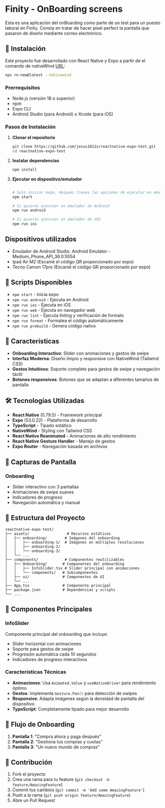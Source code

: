 # Finity - OnBoarding screens

Esta es una aplicación del onBoarding como parte de un test para un puesto laboral en Finity. Consta en tratar de hacer pixel perfect la pantalla que pasaron de diseño mediante correo electrónico.

## 🔧 Instalación

Este proyecto fue desarrollado con React Native y Expo a partir de el comando de nativeWind [URL](https://www.nativewind.dev/docs/getting-started/installation):

```bash
npx rn-new@latest --nativewind
```

### Prerrequisitos

- Node.js (versión 18 o superior)
- npm
- Expo CLI
- Android Studio (para Android) o Xcode (para iOS)

### Pasos de Instalación

1. **Clonar el repositorio**

   ```bash
   git clone https://github.com/jesus1812s/reactnative-expo-test.git
   cd reactnative-expo-test
   ```

2. **Instalar dependencias**

   ```bash
   npm install
   ```

3. **Ejecutar en dispositivo/emulador**

   ```bash

   # Solo iniciar expo, después tienes las opciones de ejecutar en emulador o en dispositivo
   npm start

   # Si quieres ejecutar en emulador de Android
   npm run android

   # Si quieres ejecutar en emulador de iOS
   npm run ios

   ```

## Dispositivos utilizados

- Emulador de Android Studio. Android Emulator - Medium_Phone_API_36.0:5554
- Ipad Air M2 (Escanié el código QR proporcionado por expo)	
- Tecno Camon 17pro (Escanié el código QR proporcionado por expo)

## 🚀 Scripts Disponibles

- `npm start` - Inicia expo
- `npm run android` - Ejecuta en Android
- `npm run ios` - Ejecuta en iOS
- `npm run web` - Ejecuta en navegador web
- `npm run lint` - Ejecuta linting y verificación de formato
- `npm run format` - Formatea el código automáticamente
- `npm run prebuild` - Genera código nativo

## 🚀 Características

- **Onboarding Interactivo**: Slider con animaciones y gestos de swipe
- **Interfaz Moderna**: Diseño limpio y responsive con NativeWind (Tailwind CSS)
- **Gestos Intuitivos**: Soporte completo para gestos de swipe y navegación táctil
- **Botones responsivos**: Botones que se adaptan a diferentes tamaños de pantalla

## 🛠️ Tecnologías Utilizadas

- **React Native** (0.79.5) - Framework principal
- **Expo** (53.0.22) - Plataforma de desarrollo
- **TypeScript** - Tipado estático
- **NativeWind** - Styling con Tailwind CSS
- **React Native Reanimated** - Animaciones de alto rendimiento
- **React Native Gesture Handler** - Manejo de gestos
- **Expo Router** - Navegación basada en archivos

## 📱 Capturas de Pantalla

### Onboarding

- Slider interactivo con 3 pantallas
- Animaciones de swipe suaves
- Indicadores de progreso
- Navegación automática y manual

## 📁 Estructura del Proyecto

```
reactnative-expo-test/
├── assets/                 # Recursos estáticos
│   ├── onboarding/        # Imágenes del onboarding
│   │   ├── onboarding-1/  # Imágenes en múltiples resoluciones
│   │   ├── onboarding-2/
│   │   └── onboarding-3/
│   └── ...
├── components/            # Componentes reutilizables
│   ├── Onboarding/       # Componentes del onboarding
│   │   ├── InfoSlider.tsx # Slider principal con animaciones
│   │   └── components/   # Subcomponentes
│   ├── ui/               # Componentes de UI
│   └── ...
├── App.tsx               # Componente principal
├── package.json          # Dependencias y scripts
└── ...
```

## 🎯 Componentes Principales

### InfoSlider

Componente principal del onboarding que incluye:

- Slider horizontal con animaciones
- Soporte para gestos de swipe
- Progresión automática cada 10 segundos
- Indicadores de progreso interactivos

### Características Técnicas

- **Animaciones**: Usa `Animated.Value` y `useNativeDriver` para rendimiento óptimo
- **Gestos**: Implementa `Gesture.Pan()` para detección de swipes
- **Responsive**: Adapta imágenes según la densidad de pantalla del dispositivo
- **TypeScript**: Completamente tipado para mejor desarrollo

## 🔄 Flujo de Onboarding

1. **Pantalla 1**: "Compra ahora y paga después" 
2. **Pantalla 2**: "Gestiona tus compras y cuotas" 
3. **Pantalla 3**: "Un nuevo mundo de compras" 

## 🤝 Contribución

1. Fork el proyecto
2. Crea una rama para tu feature (`git checkout -b feature/AmazingFeature`)
3. Commit tus cambios (`git commit -m 'Add some AmazingFeature'`)
4. Push a la rama (`git push origin feature/AmazingFeature`)
5. Abre un Pull Request
